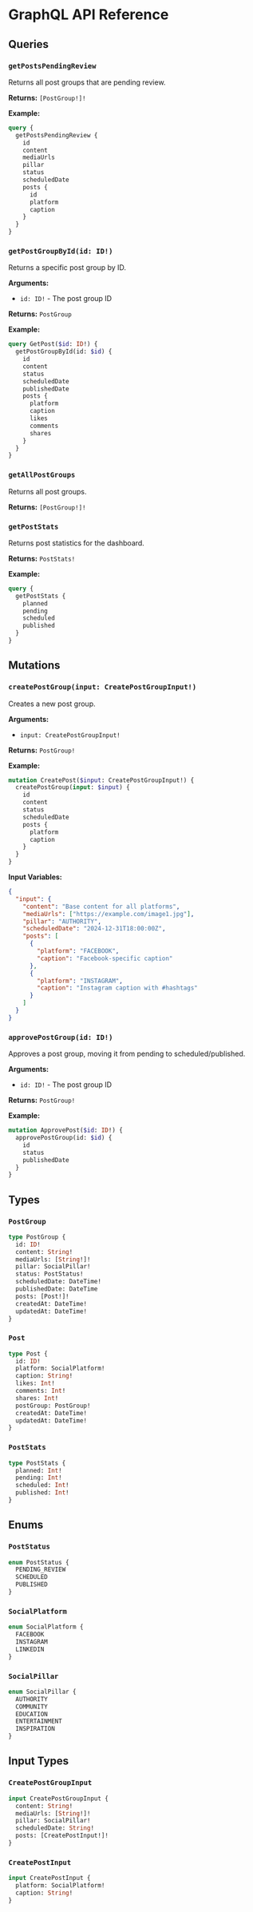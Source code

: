 # GraphQL API Reference

## Queries

### `getPostsPendingReview`
Returns all post groups that are pending review.

**Returns:** `[PostGroup!]!`

**Example:**
```graphql
query {
  getPostsPendingReview {
    id
    content
    mediaUrls
    pillar
    status
    scheduledDate
    posts {
      id
      platform
      caption
    }
  }
}
```

### `getPostGroupById(id: ID!)`
Returns a specific post group by ID.

**Arguments:**
- `id: ID!` - The post group ID

**Returns:** `PostGroup`

**Example:**
```graphql
query GetPost($id: ID!) {
  getPostGroupById(id: $id) {
    id
    content
    status
    scheduledDate
    publishedDate
    posts {
      platform
      caption
      likes
      comments
      shares
    }
  }
}
```

### `getAllPostGroups`
Returns all post groups.

**Returns:** `[PostGroup!]!`

### `getPostStats`
Returns post statistics for the dashboard.

**Returns:** `PostStats!`

**Example:**
```graphql
query {
  getPostStats {
    planned
    pending
    scheduled
    published
  }
}
```

## Mutations

### `createPostGroup(input: CreatePostGroupInput!)`
Creates a new post group.

**Arguments:**
- `input: CreatePostGroupInput!`

**Returns:** `PostGroup!`

**Example:**
```graphql
mutation CreatePost($input: CreatePostGroupInput!) {
  createPostGroup(input: $input) {
    id
    content
    status
    scheduledDate
    posts {
      platform
      caption
    }
  }
}
```

**Input Variables:**
```json
{
  "input": {
    "content": "Base content for all platforms",
    "mediaUrls": ["https://example.com/image1.jpg"],
    "pillar": "AUTHORITY",
    "scheduledDate": "2024-12-31T18:00:00Z",
    "posts": [
      {
        "platform": "FACEBOOK",
        "caption": "Facebook-specific caption"
      },
      {
        "platform": "INSTAGRAM",
        "caption": "Instagram caption with #hashtags"
      }
    ]
  }
}
```

### `approvePostGroup(id: ID!)`
Approves a post group, moving it from pending to scheduled/published.

**Arguments:**
- `id: ID!` - The post group ID

**Returns:** `PostGroup!`

**Example:**
```graphql
mutation ApprovePost($id: ID!) {
  approvePostGroup(id: $id) {
    id
    status
    publishedDate
  }
}
```

## Types

### `PostGroup`
```graphql
type PostGroup {
  id: ID!
  content: String!
  mediaUrls: [String!]!
  pillar: SocialPillar!
  status: PostStatus!
  scheduledDate: DateTime!
  publishedDate: DateTime
  posts: [Post!]!
  createdAt: DateTime!
  updatedAt: DateTime!
}
```

### `Post`
```graphql
type Post {
  id: ID!
  platform: SocialPlatform!
  caption: String!
  likes: Int!
  comments: Int!
  shares: Int!
  postGroup: PostGroup!
  createdAt: DateTime!
  updatedAt: DateTime!
}
```

### `PostStats`
```graphql
type PostStats {
  planned: Int!
  pending: Int!
  scheduled: Int!
  published: Int!
}
```

## Enums

### `PostStatus`
```graphql
enum PostStatus {
  PENDING_REVIEW
  SCHEDULED
  PUBLISHED
}
```

### `SocialPlatform`
```graphql
enum SocialPlatform {
  FACEBOOK
  INSTAGRAM
  LINKEDIN
}
```

### `SocialPillar`
```graphql
enum SocialPillar {
  AUTHORITY
  COMMUNITY
  EDUCATION
  ENTERTAINMENT
  INSPIRATION
}
```

## Input Types

### `CreatePostGroupInput`
```graphql
input CreatePostGroupInput {
  content: String!
  mediaUrls: [String!]!
  pillar: SocialPillar!
  scheduledDate: String!
  posts: [CreatePostInput!]!
}
```

### `CreatePostInput`
```graphql
input CreatePostInput {
  platform: SocialPlatform!
  caption: String!
}
```